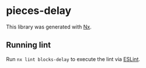# pieces-delay

This library was generated with [Nx](https://nx.dev).

## Running lint

Run `nx lint blocks-delay` to execute the lint via [ESLint](https://eslint.org/).
